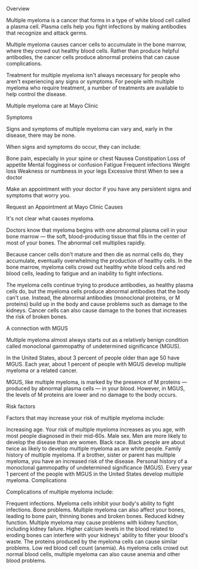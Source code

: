 Overview

Multiple myeloma is a cancer that forms in a type of white blood cell called a plasma cell. Plasma cells help you fight infections by making antibodies that recognize and attack germs.

Multiple myeloma causes cancer cells to accumulate in the bone marrow, where they crowd out healthy blood cells. Rather than produce helpful antibodies, the cancer cells produce abnormal proteins that can cause complications.

Treatment for multiple myeloma isn't always necessary for people who aren't experiencing any signs or symptoms. For people with multiple myeloma who require treatment, a number of treatments are available to help control the disease.

Multiple myeloma care at Mayo Clinic

Symptoms

Signs and symptoms of multiple myeloma can vary and, early in the disease, there may be none.

When signs and symptoms do occur, they can include:

Bone pain, especially in your spine or chest
Nausea
Constipation
Loss of appetite
Mental fogginess or confusion
Fatigue
Frequent infections
Weight loss
Weakness or numbness in your legs
Excessive thirst
When to see a doctor

Make an appointment with your doctor if you have any persistent signs and symptoms that worry you.

Request an Appointment at Mayo Clinic
Causes

It's not clear what causes myeloma.

Doctors know that myeloma begins with one abnormal plasma cell in your bone marrow — the soft, blood-producing tissue that fills in the center of most of your bones. The abnormal cell multiplies rapidly.

Because cancer cells don't mature and then die as normal cells do, they accumulate, eventually overwhelming the production of healthy cells. In the bone marrow, myeloma cells crowd out healthy white blood cells and red blood cells, leading to fatigue and an inability to fight infections.

The myeloma cells continue trying to produce antibodies, as healthy plasma cells do, but the myeloma cells produce abnormal antibodies that the body can't use. Instead, the abnormal antibodies (monoclonal proteins, or M proteins) build up in the body and cause problems such as damage to the kidneys. Cancer cells can also cause damage to the bones that increases the risk of broken bones.

A connection with MGUS

Multiple myeloma almost always starts out as a relatively benign condition called monoclonal gammopathy of undetermined significance (MGUS).

In the United States, about 3 percent of people older than age 50 have MGUS. Each year, about 1 percent of people with MGUS develop multiple myeloma or a related cancer.

MGUS, like multiple myeloma, is marked by the presence of M proteins — produced by abnormal plasma cells — in your blood. However, in MGUS, the levels of M proteins are lower and no damage to the body occurs.

Risk factors

Factors that may increase your risk of multiple myeloma include:

Increasing age. Your risk of multiple myeloma increases as you age, with most people diagnosed in their mid-60s.
Male sex. Men are more likely to develop the disease than are women.
Black race. Black people are about twice as likely to develop multiple myeloma as are white people.
Family history of multiple myeloma. If a brother, sister or parent has multiple myeloma, you have an increased risk of the disease.
Personal history of a monoclonal gammopathy of undetermined significance (MGUS). Every year 1 percent of the people with MGUS in the United States develop multiple myeloma.
Complications

Complications of multiple myeloma include:

Frequent infections. Myeloma cells inhibit your body's ability to fight infections.
Bone problems. Multiple myeloma can also affect your bones, leading to bone pain, thinning bones and broken bones.
Reduced kidney function. Multiple myeloma may cause problems with kidney function, including kidney failure. Higher calcium levels in the blood related to eroding bones can interfere with your kidneys' ability to filter your blood's waste. The proteins produced by the myeloma cells can cause similar problems.
Low red blood cell count (anemia). As myeloma cells crowd out normal blood cells, multiple myeloma can also cause anemia and other blood problems.